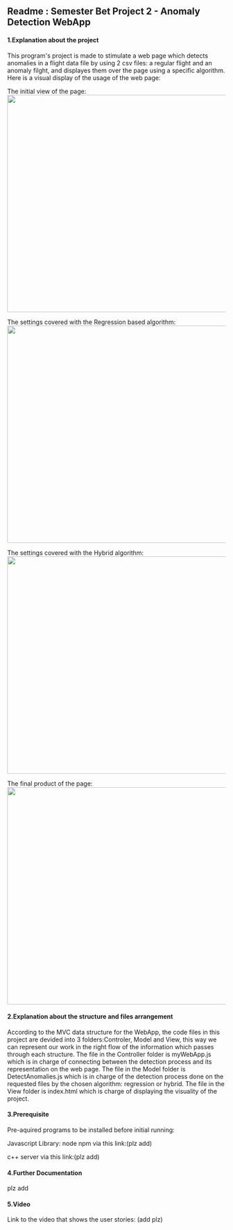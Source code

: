 ## Readme : Semester Bet Project 2 - Anomaly Detection WebApp

#### 1.Explanation about the project
This program's project is made to stimulate a web page which detects anomalies in a flight data file by using 2 csv files: a regular flight and an anomaly filght, and displayes them over the page using a specific algorithm.
Here is a visual display of the usage of the web page:

The initial view of the page: 
<img src="https://user-images.githubusercontent.com/59266362/120078640-0f1d6700-c0b9-11eb-9f57-79e3fbb05d92.png" width="3000" height="500">

The settings covered with the Regression based algorithm:
<img src="https://user-images.githubusercontent.com/59266362/120078750-ae425e80-c0b9-11eb-82f1-49e376dd1a6e.png" width="3000" height="500">

The settings covered with the Hybrid algorithm:
<img src="https://user-images.githubusercontent.com/59266362/120078826-f6fa1780-c0b9-11eb-8997-e66e8ae148cd.png" width="3000" height="500">

The final product of the page:
<img src="https://user-images.githubusercontent.com/59266362/120078860-16914000-c0ba-11eb-8d93-13fa4cff0f8f.png" width="3000" height="500">


#### 2.Explanation about the structure and files arrangement
According to the MVC data structure for the WebApp, the code files in this project are devided into 3 folders:Controler, Model and View, this way we can represent our work in the right flow of the information which passes through each structure.
The file in the Controller folder is myWebApp.js which is in charge of connecting between the detection process and its representation on the web page.
The file in the Model folder is DetectAnomalies.js which is in charge of the detection process done on the requested files by the chosen algorithm: regression or hybrid.
The file in the View folder is index.html which is charge of displaying the visuality of the project.

#### 3.Prerequisite
Pre-aquired programs to be installed before initial running:

Javascript Library:
node npm via this link:(plz add)

c++ server via this link:(plz add)

#### 4.Further Documentation
plz add

#### 5.Video 
Link to the video that shows the user stories: (add plz)
